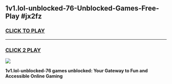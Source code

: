 
## 1v1.lol-unblocked-76-Unblocked-Games-Free-Play #jx2fz
<h3>
<a href="https://us.freeplayer.one?title=1v1.lol-unblocked-76&ref=9M">CLICK TO PLAY</a></h3>
<hr>

<h3>
<a href="https://us.freeplayer.one?title=1v1.lol-unblocked-76&ref=9M">CLICK 2 PLAY</a>
  
</h3>

<a href="https://us.freeplayer.one?title=1v1.lol-unblocked-76&ref=9M"><img src="https://clearcache.store/games.png"></a>


**1v1.lol-unblocked-76 games unblocked: Your Gateway to Fun and Accessible Online Gaming**
